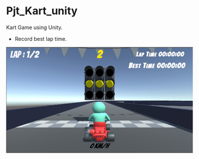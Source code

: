 # Pjt_Kart_unity

Kart Game using Unity.

- Record best lap time.

<img src="./figures/kartCapture.jpg">
